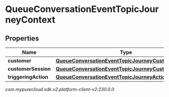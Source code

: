 # QueueConversationEventTopicJourneyContext


## Properties

| Name | Type | Description | Notes |
| ------------ | ------------- | ------------- | ------------- |
| **customer** | [**QueueConversationEventTopicJourneyCustomer**](QueueConversationEventTopicJourneyCustomer) |  |  [optional] |
| **customerSession** | [**QueueConversationEventTopicJourneyCustomerSession**](QueueConversationEventTopicJourneyCustomerSession) |  |  [optional] |
| **triggeringAction** | [**QueueConversationEventTopicJourneyAction**](QueueConversationEventTopicJourneyAction) |  |  [optional] |




_com.mypurecloud.sdk.v2:platform-client-v2:230.0.0_
